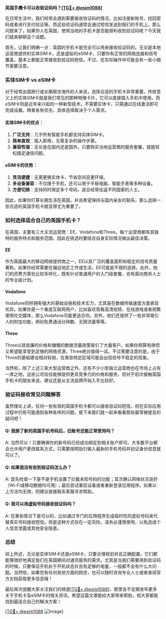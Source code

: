 **英国手機卡可以收验证码吗？[[TG💪+ @esim1088](https://t.me/s/esim1088)]**

在日常生活中，我们经常会遇到需要接收验证码的情况，比如注册新账号、找回密码或者进行支付验证等。而这些验证码通常会通过短信发送到我们的手机上。那么问题来了，如果你人在英国，使用当地的手机卡是否能顺利收到验证码呢？今天我们就来聊聊这个话题。

首先，让我们明确一点：英国的手机卡是完全可以用来接收验证码的。无论是本地运营商提供的实体SIM卡，还是虚拟的eSIM卡，只要你有正常的网络连接和信号覆盖，基本上都能正常接收到验证码短信。不过，在实际操作中可能会有一些小细节需要注意。

### 实体SIM卡 vs eSIM卡

对于经常出国旅行或长期居住海外的人来说，选择合适的手机卡非常重要。传统意义上的实体SIM卡就是我们常见的那种物理卡片，它可以直接插入手机中使用。而eSIM卡则是近年来兴起的一种新型技术，不需要实体卡，只需通过在线激活即可完成设置。两者各有优劣，具体选择取决于个人需求。

#### 实体SIM卡的优点：
1. **广泛支持**：几乎所有智能手机都支持实体SIM卡。
2. **简单直观**：插入即用，无需复杂的操作步骤。
3. **兼容性强**：无论是在国内还是国外，只要购买当地运营商的服务套餐，就能轻松搞定通信问题。

#### eSIM卡的优势：
1. **灵活便捷**：无需更换实体卡，节省空间且更环保。
2. **多设备兼容**：不仅限于手机，还可以用于平板电脑、智能手表等多种设备。
3. **方便切换**：支持同时绑定多个号码，适合经常往返不同国家的人士。

因此，如果你打算长期生活在英国，并且希望保持与国内亲友的联系，那么选择一张合适的英国手机卡就显得尤为重要了。

### 如何选择适合自己的英国手机卡？

在英国，主要有三大主流运营商：EE、Vodafone和Three。每个运营商都有其独特的服务特点和服务范围，因此在挑选时要结合自身实际情况做出最佳决策。

#### EE
作为英国最大的移动网络提供商之一，EE以其广泛的覆盖面积和稳定的信号质量著称。如果你经常需要在偏远地区工作或生活，EE可能是不错的选择。此外，他们的资费方案也比较多样化，既有针对普通用户的入门级套餐，也有面向商务人士的专业级计划。

#### Vodafone
Vodafone同样拥有强大的基础设施和技术实力，尤其是在数据传输速度方面表现优异。如果你是一个重度互联网用户，比如喜欢观看高清视频、在线游戏或者频繁使用社交媒体，那么Vodafone可能更适合你。另外，他们还提供了一些非常吸引人的附加功能，例如免费通话分钟数、无限流量等等。

#### Three
Three以其低廉的价格和慷慨的数据流量政策吸引了大量客户。如果你预算有限但又希望能享受到足够的网络资源，Three绝对值得一试。不过需要注意的是，由于Three的基础建设相对较弱，在某些特定区域可能会出现信号不稳定的现象。

当然啦，除了上述三家大型运营商之外，还有不少小型独立运营商也在市场上占有一席之地。这些公司往往能够提供更具竞争力的价格和服务，但对于初次接触英国手机卡的朋友来说，建议还是从主流品牌开始入手比较好。

### 验证码接收常见问题解答

虽然理论上讲，任何一张有效的英国手机卡都可以接收验证码短信，但在实际应用过程中仍有可能遇到各种各样的问题。接下来我们就一起来看看那些最常被提及的疑问吧！

#### Q: 我换了新的英国手机号码后，旧账号还能正常使用吗？
A: 当然可以！只要确保你的新号码已经成功绑定到相关账户即可。大多数平台都会允许用户更改联系方式，只需要按照指引输入最新的手机号码并验证身份信息就可以了。

#### Q: 如果我没有收到验证码怎么办？
A: 首先检查一下是不是手机设置了拦截未知号码的功能；其次确认网络状况良好（Wi-Fi或移动数据均可用）；最后尝试重启设备或者重新登录应用程序。如果以上方法均无效，则建议直接联系客服寻求帮助。

#### Q: 我可以用虚拟号码接收验证码吗？
A: 在某些情况下是可以的，比如通过专门的应用程序生成临时性的虚拟号码来代替真实号码接收短信。但是这种方式存在一定风险，请务必谨慎使用，以免造成个人信息泄露或其他安全隐患。

### 总结

综上所述，无论是实体SIM卡还是eSIM卡，只要合理规划并且正确配置，它们都能够很好地满足我们在英国期间对通讯服务的需求。尤其是当我们需要用到验证码的时候，只要保证手机处于开机状态并且有足够的电量，一般都不会有什么大问题。当然啦，如果您有任何其他方面的顾虑，也可以随时咨询专业人士或者查阅官方文档获取更多信息哦！

最后再次提醒大家关注我们的频道[[TG💪+ @esim1088](https://t.me/s/esim1088)]，那里会不定期发布更多关于手机卡及eSIM卡的相关资讯。希望这篇文章能给大家带来帮助，祝大家都能找到最适合自己的解决方案！

[[TG💪+ @esim1088](https://t.me/s/esim1088) ![Image](https://i.postimg.cc/4NQfJmqS/Snipaste-2025-05-13-00-14-12.png)]